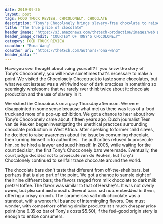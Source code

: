 ```yaml
---
date: 2019-09-26
layout: post
tags: FOOD TRUCK REVIEW, CHOCOLONELY, CHOCOLATE
description: "Tony's Chocolonely brings slavery-free chocolate to raise consciousness"
title: "The true price of chocolate"
header_image: "https://s3.amazonaws.com/thetech-production/images/web_photos/web/9146_Tony's_Chocolonely_Chocotruck_3.jpg?1569377686"
header_image_credit: "COURTESY OF TONY'S CHOCOLONELY"
category: FOOD TRUCK REVIEW
coauthor: "Rona Wang"
coauthor_url: "https://thetech.com/authors/rona-wang"
header_data: ""
---
```


Have you ever thought about suing yourself? If you knew the story of Tony's Chocolonely, you will know sometimes that's necessary to make a point.<!--break--> We visited the Chocolonely Chocotruck to taste some chocolates, but what we got instead was a whirlwind tour of dark practices in something so seemingly wholesome that we rarely ever think twice about it:  chocolate production and the use of slavery in it.

We visited the Chocotruck on a gray Thursday afternoon. We were disappointed in some sense because what met us there was less of a food truck and more of a pop-up exhibition. We got a chance to hear about how Tony's Chocolonely came about: fifteen years ago, Dutch journalist Teun van de Keuken began investigating the unethical practices surrounding chocolate production in West Africa. After speaking to former child slaves, he decided to raise awareness about the issue by consuming chocolate, then turning himself in to authorities. The authorities refused to prosecute him, so he hired a lawyer and sued himself. In 2005, while waiting for the court decision, the first Tony's Chocolonely bars were made. Eventually, the court judge decided not to prosecute van de Keuken, but Tony's Chocolonely continued to sell fair trade chocolate around the world.

The chocolate bars don't taste that different from off-the-shelf bars, but perhaps that is also part of the point. We got a chance to sample eight of their nine different bars; the flavors ranged from milk chocolate to dark milk pretzel toffee. The flavor was similar to that of Hershey's. It was not overly sweet, but pleasant and smooth. Several bars had nuts embedded in them, offering a crispy crunch. The caramel sea salt milk chocolate was a standout, with a wonderful balance of intermingling flavors. One must wonder, with competitors offering similar products at a much cheaper price point (one 6.35 oz bar of Tony's costs $5.50), if the feel-good origin story is enough to entice consumers. 